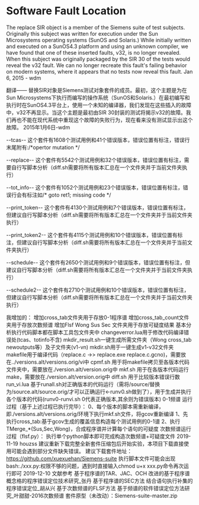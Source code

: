 # Software Fault Location
The replace SIR object is a member of the Siemens suite of test subjects. Originally this subject was written for execution under the Sun Microsystems operating systems (SunOS and Solaris.) While initially written and executed on a SunOS4.3 platform and using an unknown compiler, we have found that one of these inserted faults, v32, is no longer revealed. When this subject was originally packaged by the SIR 30 of the tests would reveal the v32 fault. We can no longer recreate this fault's failing behavior on modern systems, where it appears that no tests now reveal this fault. Jan 6, 2015 - wdm

翻译—— 替换SIR对象是Siemens测试对象套件的成员。最初，这个主题是为在Sun Microsystems下执行而编写的操作系统（SunOS和Solaris.）在最初编写和执行时在SunOS4.3平台上，使用一个未知的编译器，我们发现在这些插入的故障中，v32不再显示。当这个主题是最初由SIR 30封装的测试将揭示v32的故障。我们再也不能在现代系统中重现这个故障的失败行为，现在看来没有测试显示出这个故障。 2015年1月6日-wdm


--tcas--
这个套件有1608个测试用例和41个错误版本，错误位置有标注，错误行末尾附有:/*opertor mutation */

--replace--
这个套件有5542个测试用例和32个错误版本，错误位置有标注，需要自行写脚本分析（diff.sh需要将所有版本汇总在一个文件夹并于当前文件夹执行）

--tot_info--
这个套件有1052个测试用例和23个错误版本，错误位置有标注，错误行会有标注如/* 				goto ret1; missing code */

--print_token--
这个套件有4130个测试用例和7个错误版本，错误位置有标注，但建议自行写脚本分析（diff.sh需要将所有版本汇总在一个文件夹并于当前文件夹执行）

--print_token2--
这个套件有4115个测试用例和10个错误版本，错误位置有标注，但建议自行写脚本分析（diff.sh需要将所有版本汇总在一个文件夹并于当前文件夹执行）

--schedule--
这个套件有2650个测试用例和9个错误版本，错误位置有标注，但建议自行写脚本分析（diff.sh需要将所有版本汇总在一个文件夹并于当前文件夹执行）

--schedule2--
这个套件有2710个测试用例和10个错误版本，错误位置有标注，但建议自行写脚本分析（diff.sh需要将所有版本汇总在一个文件夹并于当前文件夹执行）

我增加的： 
增加cross_tab文件夹用于存放0-1程序谱 
增加cross_tab_count文件夹用于存放次数频谱 
增加Flsf Wong Sus Sec 文件夹用于存放可疑度结果 
基本分析执行代码脚本都在脚本工具包文件夹中 
changeverror.lua用于修改代码编译错误处(tcas、totinfo不含)
mkdir_result.sh一键生成所需文件夹（Wong cross_tab newoutputs等）及子文件夹(v1-vn)
mkdir.sh用于一键生成v1-v32文件夹 
makefile用于编译代码（replace.c ->> replace.exe replace.c.gcno)，需要放在../versions.alt/versions.orig/vi中 
cpmf.sh 用于将makefile拷贝至各版本代码文件夹中，需要放在./version.alt/version.orig中 
mkf.sh 用于在各版本代码运行 make，需要放在./version.alt/version.orig中 
diff.sh 用于比较版本错误行数 
run_vi.lua 基于runall.sh对正确版本的代码运行（需将/source/替换为/source.alt/source.orig/才可以正确运行<-runv0.sh做到了），用于生成并执行各个版本的代码(runv0-runvi.sh 0代表正确版本,其余则为错误版本) 0-1频谱
运行过程（基于上述过程已执行完毕）：
0、每个版本的脚本需重新编译，即./versions.alt/versions.orig/环境下执行mkf.sh文件，将gcov重新编译 
1、先执行cross_tab:基于gcov生成的覆盖信息构造每个测试用例的0-1谱 
2、执行TMerge_*(Sus,Sec,Wong)，合成程序谱并计算每个语句的可疑度 
次数频谱运行过程（flsf.py）： 
执行单个python脚本即可完成构造次数频谱+可疑度文件 
2019-11-19 houzss 
建议重新下载完整全新套件压缩包后开始实验，本项目下载直接使用可能会遇到部分文件缺失错误。
建议下载套件地址：
https://github.com/xuexuehan/Siemens-suite
执行脚本文件可能会出现bash:./xxx.py:权限不够的问题，遇到时直接输入chmod u+x xxx.py命令再次运行即可
2019-12-10
文献参考 
基于程序谱的TAR、JAC、OCH 改进的基于程序谱概念格的程序错误定位技术研究_张丹 基于程序谱的SEC方法 结合语句执行补集的程序错误定位_胡从兴 
基于次数频谱的FLSF方法 基于频谱的软件错误定位方法研究_叶甜甜-2016次数频谱
套件原型（未改动）：Siemens-suite-master.zip
